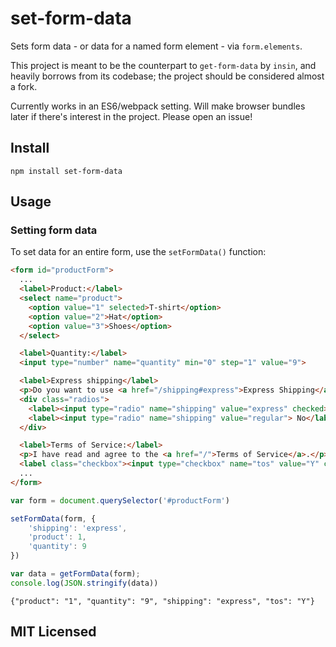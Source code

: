 # set-form-data

Sets form data - or data for a named form element - via `form.elements`.

This project is meant to be the counterpart to `get-form-data` by `insin`, and heavily borrows from its
codebase; the project should be considered almost a fork.

Currently works in an ES6/webpack setting. Will make browser bundles later if there's interest in the
project. Please open an issue!

## Install

```
npm install set-form-data
```

## Usage

### Setting form data

To set data for an entire form, use the `setFormData()` function:

```html
<form id="productForm">
  ...
  <label>Product:</label>
  <select name="product">
    <option value="1" selected>T-shirt</option>
    <option value="2">Hat</option>
    <option value="3">Shoes</option>
  </select>

  <label>Quantity:</label>
  <input type="number" name="quantity" min="0" step="1" value="9">

  <label>Express shipping</label>
  <p>Do you want to use <a href="/shipping#express">Express Shipping</a>?</p>
  <div class="radios">
    <label><input type="radio" name="shipping" value="express" checked> Yes</label>
    <label><input type="radio" name="shipping" value="regular"> No</label>
  </div>

  <label>Terms of Service:</label>
  <p>I have read and agree to the <a href="/">Terms of Service</a>.</p>
  <label class="checkbox"><input type="checkbox" name="tos" value="Y" checked> Yes</label>
  ...
</form>
```
```javascript
var form = document.querySelector('#productForm')

setFormData(form, {
    'shipping': 'express',
    'product': 1,
    'quantity': 9
})

var data = getFormData(form);
console.log(JSON.stringify(data))
```
```
{"product": "1", "quantity": "9", "shipping": "express", "tos": "Y"}
```

## MIT Licensed
